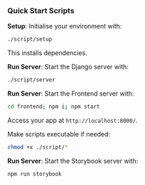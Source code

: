 ### Quick Start Scripts

**Setup**: Initialise your environment with:

```sh
./script/setup
```

This installs dependencies.

**Run Server**: Start the Django server with:

```sh
./script/server
```

**Run Server**: Start the Frontend server with:

```sh
cd frontend; npm i; npm start
```

Access your app at `http://localhost:8000/`.

Make scripts executable if needed:

```sh
chmod +x ./script/*
```

**Run Server**: Start the Storybook server with:

```sh
npm run storybook
```
